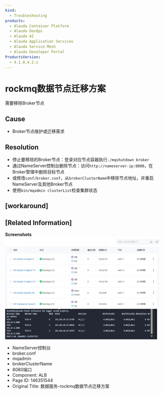 ```yaml
---
kind:
  - Troubleshooting
products:
  - Alauda Container Platform
  - Alauda DevOps
  - Alauda AI
  - Alauda Application Services
  - Alauda Service Mesh
  - Alauda Developer Portal
ProductsVersion:
  - 4.1.0,4.2.x
---
```

<!-- A type of document that involves encountering a fault, diagnosing it, performing root cause analysis, and providing solutions. -->

# rockmq数据节点迁移方案

需要移除Broker节点

## Cause
- Broker节点维护或迁移需求

## Resolution
- 停止要移除的Broker节点：登录对应节点容器执行`./mqshutdown broker`
- 通过NameServer控制台删除节点：访问`http://nameserver-ip:8080`，在Broker管理中删除目标节点
- 或修改`conf/broker.conf`，从`brokerClusterName`中移除节点地址，并重启NameServer及其他Broker节点
- 使用`bin/mqadmin clusterList`检查集群状态

## [workaround]

## [Related Information]
**Screenshots**
![](assets/shu-ju-fu-wu-rockmqshu-ju-jie-dian-qian-yi-fang-an/image2023-4-27_14-7-0.png)
![](assets/shu-ju-fu-wu-rockmqshu-ju-jie-dian-qian-yi-fang-an/image2023-4-27_14-16-39.png)
- NameServer控制台
- broker.conf
- mqadmin
- brokerClusterName
- 8080端口
- Component: ALB
- Page ID: 146351544
- Original Title: 数据服务-rockmq数据节点迁移方案
